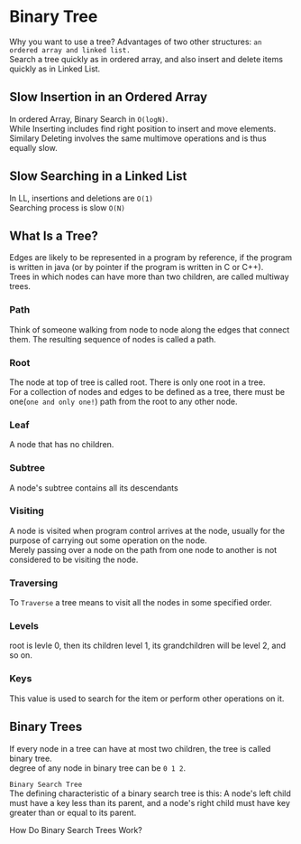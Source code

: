 # Binary Tree  

Why you want to use a tree? Advantages of two other structures: `an ordered array and linked list.`  
Search a tree quickly as in ordered array, and also insert and delete items quickly as in Linked List.  

## Slow Insertion in an Ordered Array

In ordered Array, Binary Search in `O(logN)`.  
While Inserting includes find right position to insert and move elements.  
Similary Deleting involves the same multimove operations and is thus equally slow.  

## Slow Searching in a Linked List

In LL, insertions and deletions are `O(1)`  
Searching process is slow `O(N)`  

## What Is a Tree?

Edges are likely to be represented in a program by reference, if the program is written in java (or by pointer if the program is written in C or C++).  
Trees in which nodes can have more than two children, are called multiway trees.  

### Path  
Think of someone walking from node to node along the edges that connect them. The resulting sequence of nodes is called a path.  
### Root
The node at top of tree is called root. There is only one root in a tree.  
For a collection of nodes and edges to be defined as a tree, there must be one(`one and only one!`) path from the root to any other node.  
### Leaf
A node that has no children.  
### Subtree
A node's subtree contains all its descendants  
### Visiting
A node is visited when program control arrives at the node, usually for the purpose of carrying out some operation on the node.  
Merely passing over a node on the path from one node to another is not considered to be visiting the node.  
### Traversing
To `Traverse` a tree means to visit all the nodes in some specified order.  
### Levels
root is levle 0, then its children level 1, its grandchildren will be level 2, and so on.  
### Keys
This value is used to search for the item or perform other operations on it.  

## Binary Trees

If every node in a tree can have at most two children, the tree is called binary tree.  
degree of any node in binary tree can be `0 1 2`.   

`Binary Search Tree`  
The defining characteristic of a binary search tree is this: A node's left child must have a key less than its parent, and a node's right child
must have key greater than or equal to its parent.  

How Do Binary Search Trees Work?  






